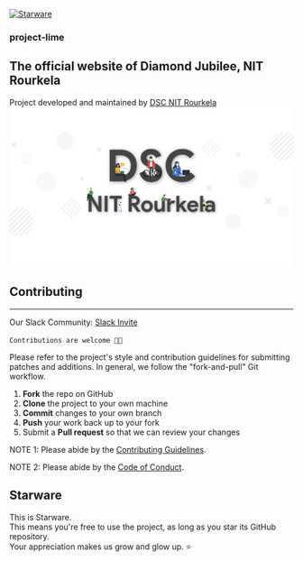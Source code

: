 [![Starware](https://img.shields.io/badge/⭐-Starware-f5a91a?labelColor=black)](https://github.com/zepfietje/starware)

### project-lime
## The official website of Diamond Jubilee, NIT Rourkela <br>
Project developed and maintained by [DSC NIT Rourkela](https://dscnitrourkela.org/)
![DSC NIT Rourkela Cover Image](./RepoCover.png)


## Contributing 
------------
Our Slack Community: [Slack Invite](http://bit.ly/NITRDevs) <br>

`Contributions are welcome 🎉🎉`

Please refer to the project's style and contribution guidelines for submitting patches and additions. In general, we follow the "fork-and-pull" Git workflow.

 1. **Fork** the repo on GitHub
 2. **Clone** the project to your own machine
 3. **Commit** changes to your own branch
 4. **Push** your work back up to your fork
 5. Submit a **Pull request** so that we can review your changes

NOTE 1: Please abide by the [Contributing Guidelines](./Contributing.md).

NOTE 2: Please abide by the [Code of Conduct](./CODE_OF_CONDUCT.md).


## Starware

This is Starware.  
This means you're free to use the project, as long as you star its GitHub repository.  
Your appreciation makes us grow and glow up. ⭐

